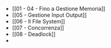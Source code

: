 - [[01 - 04 - Fino a Gestione Memoria]]
- [[05 - Gestione Input Output]]
- [[06 - Il File System]]
- [[07 - Concorrenza]]
- [[08 - Deadlock]]
- 